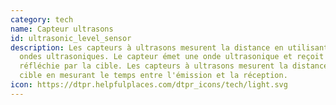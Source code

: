```yaml
---
category: tech
name: Capteur ultrasons
id: ultrasonic_level_sensor
description: Les capteurs à ultrasons mesurent la distance en utilisant des
  ondes ultrasoniques. Le capteur émet une onde ultrasonique et reçoit l'onde
  réfléchie par la cible. Les capteurs à ultrasons mesurent la distance à la
  cible en mesurant le temps entre l'émission et la réception.
icon: https://dtpr.helpfulplaces.com/dtpr_icons/tech/light.svg
---
```

